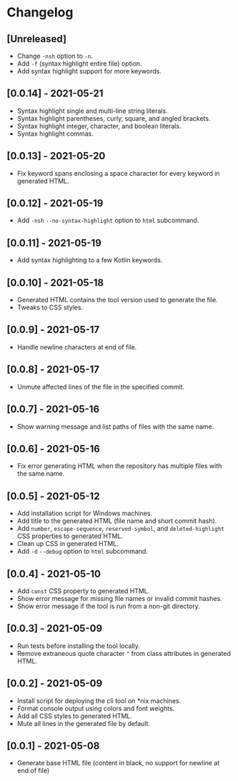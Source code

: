 # Changelog

## [Unreleased]

- Change `-nsh` option to `-n`.
- Add `-f` (syntax highlight entire file) option.
- Add syntax highlight support for more keywords.

## [0.0.14] - 2021-05-21

- Syntax highlight single and multi-line string literals.
- Syntax highlight parentheses, curly, square, and angled brackets.
- Syntax highlight integer, character, and boolean literals.
- Syntax highlight commas.

## [0.0.13] - 2021-05-20

- Fix keyword spans enclosing a space character for every keyword in generated HTML.

## [0.0.12] - 2021-05-19

- Add `-nsh` `--no-syntax-highlight` option to `html` subcommand.

## [0.0.11] - 2021-05-19

- Add syntax highlighting to a few Kotlin keywords.

## [0.0.10] - 2021-05-18

- Generated HTML contains the tool  version used to generate the file.
- Tweaks to CSS styles.

## [0.0.9] - 2021-05-17

- Handle newline characters at end of file.

## [0.0.8] - 2021-05-17

- Unmute affected lines of the file in the specified commit.

## [0.0.7] - 2021-05-16

- Show warning message and list paths of files with the same name.

## [0.0.6] - 2021-05-16

- Fix error generating HTML when the repository has multiple files with the same name.

## [0.0.5] - 2021-05-12

- Add installation script for Windows machines.
- Add title to the generated HTML (file name and short commit hash).
- Add `number`, `escape-sequence`, `reserved-symbol`, and `deleted-highlight` CSS properties to generated HTML.
- Clean up CSS in generated HTML.
- Add `-d` `--debug` option to `html` subcommand.

## [0.0.4] - 2021-05-10

- Add `const` CSS property to generated HTML.
- Show error message for missing file names or invalid commit hashes.
- Show error message if the tool is run from a non-git directory.

## [0.0.3] - 2021-05-09

- Run tests before installing the tool locally.
- Remove extraneous quote character `"` from class attributes in generated HTML.

## [0.0.2] - 2021-05-09

- Install script for deploying the cli tool on *nix machines.
- Format console output using colors and font weights.
- Add all CSS styles to generated HTML.
- Mute all lines in the generated file by default.

## [0.0.1] - 2021-05-08
- Generate base HTML file (content in black, no support for newline at end of file)
